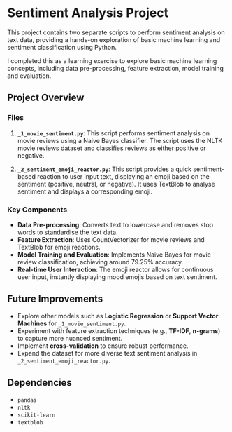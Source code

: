 # Sentiment Analysis Project

This project contains two separate scripts to perform sentiment analysis on text data, providing a hands-on exploration of basic machine learning and sentiment classification using Python.

I completed this as a learning exercise to explore basic machine learning concepts, including data pre-processing, feature extraction, model training and evaluation.

## Project Overview

### Files

1. **`_1_movie_sentiment.py`**: This script performs sentiment analysis on movie reviews using a Naive Bayes classifier. The script uses the NLTK movie reviews dataset and classifies reviews as either positive or negative.
   
2. **`_2_sentiment_emoji_reactor.py`**: This script provides a quick sentiment-based reaction to user input text, displaying an emoji based on the sentiment (positive, neutral, or negative). It uses TextBlob to analyse sentiment and displays a corresponding emoji.

### Key Components

- **Data Pre-processing**: Converts text to lowercase and removes stop words to standardise the text data.
- **Feature Extraction**: Uses CountVectorizer for movie reviews and TextBlob for emoji reactions.
- **Model Training and Evaluation**: Implements Naive Bayes for movie review classification, achieving around 79.25% accuracy.
- **Real-time User Interaction**: The emoji reactor allows for continuous user input, instantly displaying mood emojis based on text sentiment.

## Future Improvements

- Explore other models such as **Logistic Regression** or **Support Vector Machines** for `_1_movie_sentiment.py`.
- Experiment with feature extraction techniques (e.g., **TF-IDF**, **n-grams**) to capture more nuanced sentiment.
- Implement **cross-validation** to ensure robust performance.
- Expand the dataset for more diverse text sentiment analysis in `_2_sentiment_emoji_reactor.py`.

## Dependencies

- `pandas`
- `nltk`
- `scikit-learn`
- `textblob`

